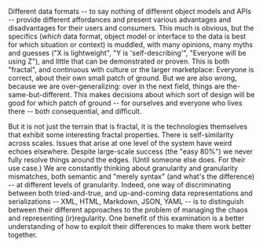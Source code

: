 Different data formats -- to say nothing of different object models and APIs -- provide different affordances and present various advantages and disadvantages for their users and consumers. This much is obvious, but the specifics (*which* data format, object model or interface to the data is best for which situation or context) is muddled, with many opinions, many myths and guesses ("X is lightweight", "Y is 'self-describing'", "Everyone will be using Z"), and little that can be demonstrated or proven. This is both "fractal", and continuous with culture or the larger marketplace: Everyone is correct, about their own small patch of ground. But we are also wrong, because we are over-generalizing: over in the next field, things are the-same-but-different. This makes decisions about which sort of design will be good for which patch of ground -- for ourselves and everyone who lives there -- both consequential, and difficult.

But it is not just the terrain that is fractal, it is the technologies themselves that exhibit some interesting fractal properties. There is self-similarity across scales. Issues that arise at one level of the system have weird echoes elsewhere. Despite large-scale success (the "easy 80%") we never fully resolve things around the edges. (Until someone else does. For their use case.) We are constantly thinking about granularity and granularity mismatches, both semantic and "merely syntax" (and what's the difference) -- at different levels of granularity. Indeed, one way of discriminating between both tried-and-true, and up-and-coming data representations and serializations -- XML, HTML, Markdown, JSON, YAML -- is to distinguish between their different approaches to the problem of managing the chaos and representing (ir)regularity. One benefit of this examination is a better understanding of how to exploit their differences to make them work better together.
